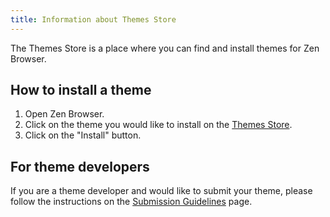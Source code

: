 ```yaml
---
title: Information about Themes Store
---
```


The Themes Store is a place where you can find and install themes for Zen Browser.

## How to install a theme

1. Open Zen Browser.
2. Click on the theme you would like to install on the [Themes Store](https://zenbrowser.io/themes).
3. Click on the "Install" button.

## For theme developers

If you are a theme developer and would like to submit your theme, please follow the instructions on the [Submission Guidelines](themes-store/themes-marketplace-submission-guidelines.md) page.
